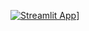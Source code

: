 [![Streamlit App](https://static.streamlit.io/badges/streamlit_badge_black_white.svg)](https://share.streamlit.io/xingshux/badminton/main/badminton.py)]
